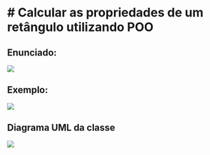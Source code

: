 # # Calcular as propriedades de um retângulo utilizando POO


## Enunciado:
<img src="https://user-images.githubusercontent.com/78604613/191974697-1bb23512-b33e-4d7d-ae59-7539130f4bfa.png" />


## Exemplo:
<img src="https://user-images.githubusercontent.com/78604613/191974755-2fdab6a1-7664-4683-8dcd-8cd9be580033.png" />


## Diagrama UML da classe
<img src="https://user-images.githubusercontent.com/78604613/191974815-5b07d7d0-4bd4-470b-8a18-74d29a3fec30.png" />
